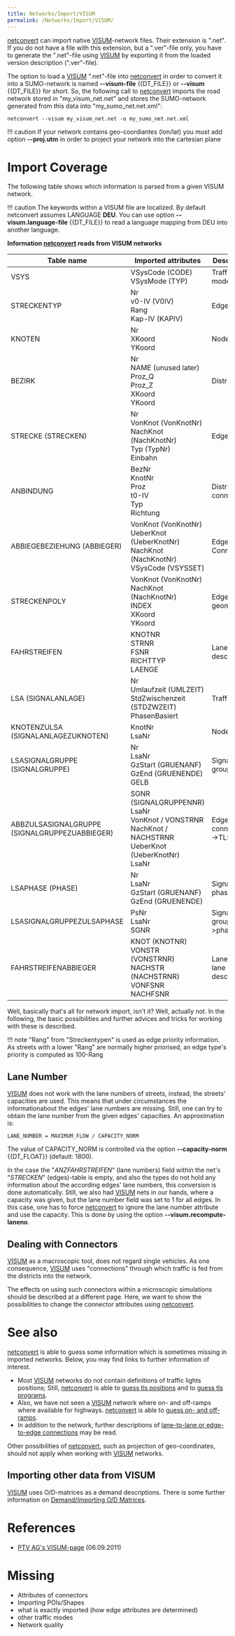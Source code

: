 ```yaml
---
title: Networks/Import/VISUM
permalink: /Networks/Import/VISUM/
---
```


[netconvert](../../netconvert.md) can import native
[VISUM](http://www.ptvag.com/traffic/software/visum/)-network files.
Their extension is ".net". If you do not have a file with this
extension, but a ".ver"-file only, you have to generate the ".net"-file
using [VISUM](http://www.ptvag.com/traffic/software/visum/) by exporting
it from the loaded version description (".ver"-file).

The option to load a
[VISUM](http://www.ptvag.com/traffic/software/visum/) ".net"-file into
[netconvert](../../netconvert.md) in order to convert it into a
SUMO-network is named **--visum-file** {{DT_FILE}} or **--visum** {{DT_FILE}} for short. So, the following call to
[netconvert](../../netconvert.md) imports the road network stored in
"my_visum_net.net" and stores the SUMO-network generated from this
data into "my_sumo_net.net.xml":

```
netconvert --visum my_visum_net.net -o my_sumo_net.net.xml
```

!!! caution
    If your network contains geo-coordiantes (lon/lat) you must add option **--proj.utm** in order to project your network into the cartesian plane

# Import Coverage

The following table shows which information is parsed from a given VISUM
network.

!!! caution
    The keywords within a VISUM file are localized. By default netconvert assumes LANGUAGE **DEU**. You can use option **--visum.language-file** {{DT_FILE}} to read a language mapping from DEU into another language.

**Information [netconvert](../../netconvert.md) reads from VISUM
networks**

| Table name  | Imported attributes  | Description  |
|---|---|---|
| VSYS  | VSysCode (CODE)<br>VSysMode (TYP)  | Traffic modes  |
| STRECKENTYP  | Nr<br>v0-IV (V0IV)<br>Rang<br>Kap-IV (KAPIV)  | Edge types  |
| KNOTEN  | Nr<br>XKoord<br>YKoord  | Nodes  |
| BEZIRK  | Nr<br>NAME (unused later)<br>Proz_Q<br>Proz_Z<br>XKoord<br>YKoord  | Districts  |
| STRECKE (STRECKEN)  | Nr<br>VonKnot (VonKnotNr)<br>NachKnot (NachKnotNr)<br>Typ (TypNr)<br>Einbahn  | Edges  |
| ANBINDUNG  | BezNr<br>KnotNr<br>Proz<br>t0-IV<br>Typ<br>Richtung  | District connections  |
| ABBIEGEBEZIEHUNG (ABBIEGER)  | VonKnot (VonKnotNr)<br>UeberKnot (UeberKnotNr)<br>NachKnot (NachKnotNr)<br>VSysCode (VSYSSET)  | Edge Connections  |
| STRECKENPOLY  | VonKnot (VonKnotNr)<br>NachKnot (NachKnotNr)<br>INDEX<br>XKoord<br>YKoord  | Edge geometries  |
| FAHRSTREIFEN  | KNOTNR<br>STRNR<br>FSNR<br>RICHTTYP<br>LAENGE  | Lane descriptions  |
| LSA (SIGNALANLAGE)  | Nr<br>Umlaufzeit (UMLZEIT)<br>StdZwischenzeit (STDZWZEIT)<br>PhasenBasiert  | Traffic lights  |
| KNOTENZULSA (SIGNALANLAGEZUKNOTEN)  | KnotNr<br>LsaNr  | Nodes->TLS  |
| LSASIGNALGRUPPE (SIGNALGRUPPE)  | Nr<br>LsaNr<br>GzStart (GRUENANF)<br>GzEnd (GRUENENDE)<br>GELB  | Signal groups  |
| ABBZULSASIGNALGRUPPE<br>(SIGNALGRUPPEZUABBIEGER)   | SGNR (SIGNALGRUPPENNR)<br>LsaNr<br>VonKnot / VONSTRNR<br>NachKnot / NACHSTRNR<br>UeberKnot (UeberKnotNr)<br>LsaNr  | Edge connections->TLS  |
| LSAPHASE (PHASE)  | Nr<br>LsaNr<br>GzStart (GRUENANF)<br>GzEnd (GRUENENDE)  | Signal phases  |
| LSASIGNALGRUPPEZULSAPHASE  | PsNr<br>LsaNr<br>SGNR  | Signal groups->phases  |
| FAHRSTREIFENABBIEGER  | KNOT (KNOTNR)<br>VONSTR (VONSTRNR)<br>NACHSTR (NACHSTRNR)<br>VONFSNR<br>NACHFSNR  | Lane-to-lane descriptions  |


Well, basically that's all for network import, isn't it? Well, actually
not. In the following, the basic possibilities and further advices and
tricks for working with these is described.

!!! note
    "Rang" from "Streckentypen" is used as edge priority information. As streets with a lower "Rang" are normally higher priorised, an edge type's priority is computed as 100-Rang

## Lane Number

[VISUM](http://www.ptvag.com/traffic/software/visum/) does not work with
the lane numbers of streets, instead, the streets' capacities are used.
This means that under circumstances the informationabout the edges' lane
numbers are missing. Still, one can try to obtain the lane number from
the given edges' capacities. An approximation is:

```
LANE_NUMBER = MAXIMUM_FLOW / CAPACITY_NORM
```

The value of CAPACITY_NORM is controlled via the option **--capacity-norm** {{DT_FLOAT}} (default:
1800).

In the case the "*ANZFAHRSTREIFEN*" (lane numbers) field within the
net's "*STRECKEN*" (edges)-table is empty, and also the types do not
hold any information about the according edges' lane numbers, this
conversion is done automatically. Still, we also had
[VISUM](http://www.ptvag.com/traffic/software/visum/) nets in our hands,
where a capacity was given, but the lane number field was set to 1 for
all edges. In this case, one has to force
[netconvert](../../netconvert.md) to ignore the lane number attribute
and use the capacity. This is done by using the option
**--visum.recompute-laneno**.

## Dealing with Connectors

[VISUM](http://www.ptvag.com/traffic/software/visum/) as a macroscopic
tool, does not regard single vehicles. As one consequence,
[VISUM](http://www.ptvag.com/traffic/software/visum/) uses "connections"
through which traffic is fed from the districts into the network.

The effects on using such connectors within a microscopic simulations
should be described at a different
page. Here, we want to show the
possibilities to change the connector attributes using
[netconvert](../../netconvert.md).

# See also

[netconvert](../../netconvert.md) is able to guess some information
which is sometimes missing in imported networks. Below, you may find
links to further information of interest.

- Most [VISUM](http://www.ptvag.com/traffic/software/visum/) networks
  do not contain definitions of traffic lights positions; Still,
  [netconvert](../../netconvert.md) is able to [guess tls
  positions](../../netconvert.md#guessingtlspositions) and to [guess
  tls programs](../../netconvert.md#guessingtlsprograms).
- Also, we have not seen a
  [VISUM](http://www.ptvag.com/traffic/software/visum/) network where
  on- and off-ramps where available for highways.
  [netconvert](../../netconvert.md) is able to [guess on- and
  off-ramps](../../netconvert.md#guessingramps).
- In addition to the network, further descriptions of [lane-to-lane or
  edge-to-edge connections](../../netconvert.md#settingconnections)
  may be read.

Other possibilities of [netconvert](../../netconvert.md), such as
projection of geo-coordinates, should not apply when working with
[VISUM](http://www.ptvag.com/traffic/software/visum/) networks.

## Importing other data from VISUM

[VISUM](http://www.ptvag.com/traffic/software/visum/) uses O/D-matrices
as a demand descriptions. There is some further information on
[Demand/Importing O/D
Matrices](../../Demand/Importing_O/D_Matrices.md).

# References

- [PTV AG's
  VISUM-page](http://www.ptvag.com/software/transportation-planning-traffic-engineering/software-system-solutions/visum/visum/)
  (06.09.2011)

# Missing

- Attributes of connectors
- Importing POIs/Shapes
- what is exactly imported (how edge attributes are determined)
- other traffic modes
- Network quality